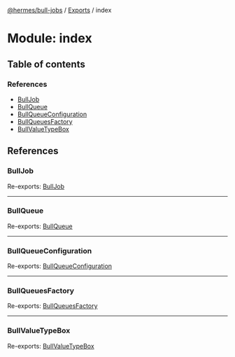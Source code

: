 [@hermes/bull-jobs](../README.md) / [Exports](../modules.md) / index

# Module: index

## Table of contents

### References

- [BullJob](index.md#bulljob)
- [BullQueue](index.md#bullqueue)
- [BullQueueConfiguration](index.md#bullqueueconfiguration)
- [BullQueuesFactory](index.md#bullqueuesfactory)
- [BullValueTypeBox](index.md#bullvaluetypebox)

## References

### BullJob

Re-exports: [BullJob](../classes/bulljob.bulljob-1.md)

___

### BullQueue

Re-exports: [BullQueue](../classes/bullqueue.bullqueue-1.md)

___

### BullQueueConfiguration

Re-exports: [BullQueueConfiguration](../interfaces/configuration_bullqueueconfiguration.bullqueueconfiguration.md)

___

### BullQueuesFactory

Re-exports: [BullQueuesFactory](../classes/bullqueuesfactory.bullqueuesfactory-1.md)

___

### BullValueTypeBox

Re-exports: [BullValueTypeBox](../classes/bullvaluetypebox.bullvaluetypebox-1.md)

